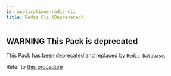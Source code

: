 ```yaml
---
id: applications-redis-cli
title: Redis Cli (Deprecated)
---
```


## **WARNING** This Pack is deprecated

This Pack has been deprecated and replaced by `Redis Database`. 

Refer to [this procedure](applications-databases-redis.md)

